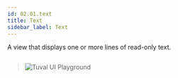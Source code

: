 ```yaml
---
id: 02.01.text
title: Text
sidebar_label: Text
---
```


A view that displays one or more lines of read-only text.

``` ts

```
>![Tuval UI Playground](https://github.com/tuvalframework/website/blob/main/versioned_docs/version-1.6.0/forms-library/images/01.01_01.PNG?raw=)
